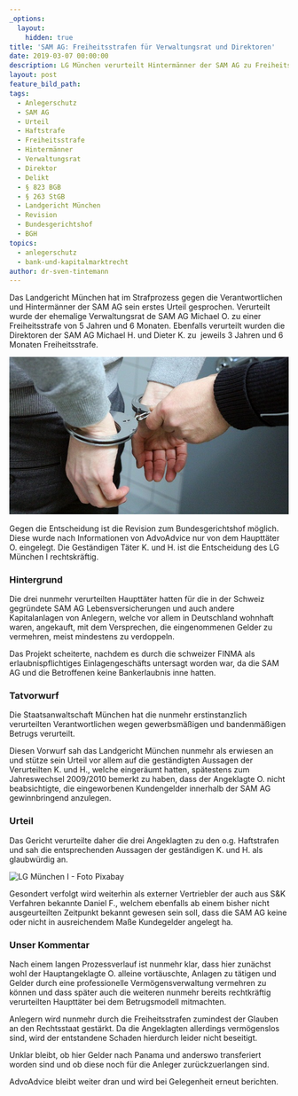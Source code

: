 ```yaml
---
_options:
  layout:
    hidden: true
title: 'SAM AG: Freiheitsstrafen für Verwaltungsrat und Direktoren'
date: 2019-03-07 00:00:00
description: LG München verurteilt Hintermänner der SAM AG zu Freiheitsstrafen
layout: post
feature_bild_path:
tags:
  - Anlegerschutz
  - SAM AG
  - Urteil
  - Haftstrafe
  - Freiheitsstrafe
  - Hintermänner
  - Verwaltungsrat
  - Direktor
  - Delikt
  - § 823 BGB
  - § 263 StGB
  - Landgericht München
  - Revision
  - Bundesgerichtshof
  - BGH
topics:
  - anlegerschutz
  - bank-und-kapitalmarktrecht
author: dr-sven-tintemann
---
```


Das Landgericht M&uuml;nchen hat im Strafprozess gegen die Verantwortlichen und Hinterm&auml;nner der SAM AG sein erstes Urteil gesprochen. Verurteilt wurde der ehemalige Verwaltungsrat de SAM AG Michael O. zu einer Freiheitsstrafe von 5 Jahren und 6 Monaten. Ebenfalls verurteilt wurden die Direktoren der SAM AG Michael H. und Dieter K. zu&nbsp; jeweils 3 Jahren und 6 Monaten Freiheitsstrafe.

![](/uploads/handcuffs-2102488-640-1.jpg)

Gegen die Entscheidung ist die Revision zum Bundesgerichtshof m&ouml;glich. Diese wurde nach Informationen von AdvoAdvice nur von dem Hauptt&auml;ter O. eingelegt. Die Gest&auml;ndigen T&auml;ter K. und H. ist die Entscheidung des LG M&uuml;nchen I rechtskr&auml;ftig.

### Hintergrund

Die drei nunmehr verurteilten Hauptt&auml;ter hatten f&uuml;r die in der Schweiz gegr&uuml;ndete SAM AG Lebensversicherungen und auch andere Kapitalanlagen von Anlegern, welche vor allem in Deutschland wohnhaft waren, angekauft, mit dem Versprechen, die eingenommenen Gelder zu vermehren, meist mindestens zu verdoppeln.

Das Projekt scheiterte, nachdem es durch die schweizer FINMA als erlaubnispflichtiges Einlagengesch&auml;fts untersagt worden war, da die SAM AG und die Betroffenen keine Bankerlaubnis inne hatten.

### Tatvorwurf

Die Staatsanwaltschaft M&uuml;nchen hat die nunmehr erstinstanzlich verurteilten Verantwortlichen wegen gewerbsm&auml;&szlig;igen und bandenm&auml;&szlig;igen Betrugs verurteilt.

Diesen Vorwurf sah das Landgericht M&uuml;nchen nunmehr als erwiesen an und st&uuml;tze sein Urteil vor allem auf die gest&auml;ndigten Aussagen der Verurteilten K. und H., welche einger&auml;umt hatten, sp&auml;testens zum Jahreswechsel 2009/2010 bemerkt zu haben, dass der Angeklagte O. nicht beabsichtigte, die eingeworbenen Kundengelder innerhalb der SAM AG gewinnbringend anzulegen.&nbsp;

### Urteil

Das Gericht verurteilte daher die drei Angeklagten zu den o.g. Haftstrafen und sah die entsprechenden Aussagen der gest&auml;ndigen K. und H. als glaubw&uuml;rdig an.

![LG München I - Foto Pixabay](/uploads/lg-münchen-i-2.jpg "Landgericht München I verurteilt SAM AG Hintermänner zu Freiheitsstrafen")

Gesondert verfolgt wird weiterhin als externer Vertriebler der auch aus S&K Verfahren bekannte Daniel F., welchem ebenfalls ab einem bisher nicht ausgeurteilten Zeitpunkt bekannt gewesen sein soll, dass die SAM AG keine oder nicht in ausreichendem Ma&szlig;e Kundegelder angelegt ha.

### Unser Kommentar

Nach einem langen Prozessverlauf ist nunmehr klar, dass hier zun&auml;chst wohl der Hauptangeklagte O. alleine vort&auml;uschte, Anlagen zu t&auml;tigen und Gelder durch eine professionelle Verm&ouml;gensverwaltung vermehren zu k&ouml;nnen und dass sp&auml;ter auch die weiteren nunmehr bereits rechtkr&auml;ftig verurteilten Hauptt&auml;ter bei dem Betrugsmodell mitmachten.

Anlegern wird nunmehr durch die Freiheitsstrafen zumindest der Glauben an den Rechtsstaat gest&auml;rkt. Da die Angeklagten allerdings verm&ouml;genslos sind, wird der entstandene Schaden hierdurch leider nicht beseitigt.

Unklar bleibt, ob hier Gelder nach Panama und anderswo transferiert worden sind und ob diese noch f&uuml;r die Anleger zur&uuml;ckzuerlangen sind.

AdvoAdvice bleibt weiter dran und wird bei Gelegenheit erneut berichten.
